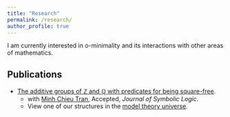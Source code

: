```yaml
---
title: "Research"
permalink: /research/
author_profile: true
---
```


I am currently interested in o-minimality and its interactions with other areas of mathematics.

## Publications
   * <a href="https://arxiv.org/abs/1707.00096" target="_blank"> The additive groups of ℤ and ℚ with predicates for being square-free</a>.
        * with <a href="https://faculty.math.illinois.edu/~mctran2/" target="_blank"> Minh Chieu Tran</a>, Accepted, <i>Journal of Symbolic Logic</i>.
        * View one of our structures in the <a href="http://forkinganddividing.com/#_02_54" target="blank"> model theory universe</a>.
 
